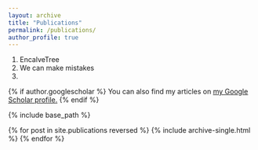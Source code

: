 ```yaml
---
layout: archive
title: "Publications"
permalink: /publications/
author_profile: true
---
```


1. EncalveTree
2. We can make mistakes
3. 

{% if author.googlescholar %}
  You can also find my articles on <u><a href="{{author.googlescholar}}">my Google Scholar profile</a>.</u>
{% endif %}

{% include base_path %}

{% for post in site.publications reversed %}
  {% include archive-single.html %}
{% endfor %}

